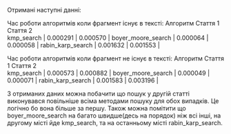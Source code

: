 Отримані наступні данні:

Час роботи алгоритмів коли фрагмент існує в тексті:
Алгоритм              Стаття 1   Стаття 2   
kmp_search          | 0.000291 | 0.000570 | 
boyer_moore_search  | 0.000064 | 0.000058 | 
rabin_karp_search   | 0.001632 | 0.001553 | 

Час роботи алгоритмів коли фрагмент не існує в тексті:
Алгоритм              Стаття 1   Стаття 2   
kmp_search          | 0.000573 | 0.000882 | 
boyer_moore_search  | 0.000049 | 0.000071 | 
rabin_karp_search   | 0.001583 | 0.003196 | 

З отриманих даних можна побачити що пошук у другій статті виконувався повільніше всіма методами пошуку для обох випадків. Це логічно бо вона більше за першу.
Також можна помітити що boyer_moore_search на багато швидше(десь на порядок) ніж всі інші, на другому місті йде kmp_search, та на останньому місті rabin_karp_search.